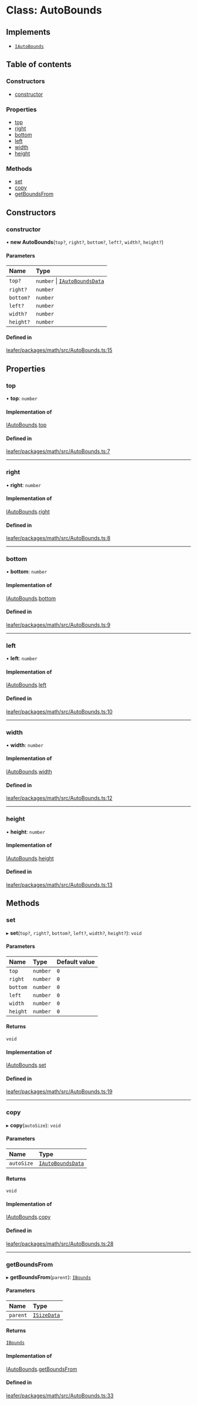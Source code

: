 # Class: AutoBounds

## Implements

- [`IAutoBounds`](../interfaces/IAutoBounds.md)

## Table of contents

### Constructors

- [constructor](AutoBounds.md#constructor)

### Properties

- [top](AutoBounds.md#top)
- [right](AutoBounds.md#right)
- [bottom](AutoBounds.md#bottom)
- [left](AutoBounds.md#left)
- [width](AutoBounds.md#width)
- [height](AutoBounds.md#height)

### Methods

- [set](AutoBounds.md#set)
- [copy](AutoBounds.md#copy)
- [getBoundsFrom](AutoBounds.md#getboundsfrom)

## Constructors

### constructor

• **new AutoBounds**(`top?`, `right?`, `bottom?`, `left?`, `width?`, `height?`)

#### Parameters

| Name | Type |
| :------ | :------ |
| `top?` | `number` \| [`IAutoBoundsData`](../interfaces/IAutoBoundsData.md) |
| `right?` | `number` |
| `bottom?` | `number` |
| `left?` | `number` |
| `width?` | `number` |
| `height?` | `number` |

#### Defined in

[leafer/packages/math/src/AutoBounds.ts:15](https://github.com/leaferjs/leafer/blob/c7e50b8/packages/math/src/AutoBounds.ts#L15)

## Properties

### top

• **top**: `number`

#### Implementation of

[IAutoBounds](../interfaces/IAutoBounds.md).[top](../interfaces/IAutoBounds.md#top)

#### Defined in

[leafer/packages/math/src/AutoBounds.ts:7](https://github.com/leaferjs/leafer/blob/c7e50b8/packages/math/src/AutoBounds.ts#L7)

___

### right

• **right**: `number`

#### Implementation of

[IAutoBounds](../interfaces/IAutoBounds.md).[right](../interfaces/IAutoBounds.md#right)

#### Defined in

[leafer/packages/math/src/AutoBounds.ts:8](https://github.com/leaferjs/leafer/blob/c7e50b8/packages/math/src/AutoBounds.ts#L8)

___

### bottom

• **bottom**: `number`

#### Implementation of

[IAutoBounds](../interfaces/IAutoBounds.md).[bottom](../interfaces/IAutoBounds.md#bottom)

#### Defined in

[leafer/packages/math/src/AutoBounds.ts:9](https://github.com/leaferjs/leafer/blob/c7e50b8/packages/math/src/AutoBounds.ts#L9)

___

### left

• **left**: `number`

#### Implementation of

[IAutoBounds](../interfaces/IAutoBounds.md).[left](../interfaces/IAutoBounds.md#left)

#### Defined in

[leafer/packages/math/src/AutoBounds.ts:10](https://github.com/leaferjs/leafer/blob/c7e50b8/packages/math/src/AutoBounds.ts#L10)

___

### width

• **width**: `number`

#### Implementation of

[IAutoBounds](../interfaces/IAutoBounds.md).[width](../interfaces/IAutoBounds.md#width)

#### Defined in

[leafer/packages/math/src/AutoBounds.ts:12](https://github.com/leaferjs/leafer/blob/c7e50b8/packages/math/src/AutoBounds.ts#L12)

___

### height

• **height**: `number`

#### Implementation of

[IAutoBounds](../interfaces/IAutoBounds.md).[height](../interfaces/IAutoBounds.md#height)

#### Defined in

[leafer/packages/math/src/AutoBounds.ts:13](https://github.com/leaferjs/leafer/blob/c7e50b8/packages/math/src/AutoBounds.ts#L13)

## Methods

### set

▸ **set**(`top?`, `right?`, `bottom?`, `left?`, `width?`, `height?`): `void`

#### Parameters

| Name | Type | Default value |
| :------ | :------ | :------ |
| `top` | `number` | `0` |
| `right` | `number` | `0` |
| `bottom` | `number` | `0` |
| `left` | `number` | `0` |
| `width` | `number` | `0` |
| `height` | `number` | `0` |

#### Returns

`void`

#### Implementation of

[IAutoBounds](../interfaces/IAutoBounds.md).[set](../interfaces/IAutoBounds.md#set)

#### Defined in

[leafer/packages/math/src/AutoBounds.ts:19](https://github.com/leaferjs/leafer/blob/c7e50b8/packages/math/src/AutoBounds.ts#L19)

___

### copy

▸ **copy**(`autoSize`): `void`

#### Parameters

| Name | Type |
| :------ | :------ |
| `autoSize` | [`IAutoBoundsData`](../interfaces/IAutoBoundsData.md) |

#### Returns

`void`

#### Implementation of

[IAutoBounds](../interfaces/IAutoBounds.md).[copy](../interfaces/IAutoBounds.md#copy)

#### Defined in

[leafer/packages/math/src/AutoBounds.ts:28](https://github.com/leaferjs/leafer/blob/c7e50b8/packages/math/src/AutoBounds.ts#L28)

___

### getBoundsFrom

▸ **getBoundsFrom**(`parent`): [`IBounds`](../interfaces/IBounds.md)

#### Parameters

| Name | Type |
| :------ | :------ |
| `parent` | [`ISizeData`](../interfaces/ISizeData.md) |

#### Returns

[`IBounds`](../interfaces/IBounds.md)

#### Implementation of

[IAutoBounds](../interfaces/IAutoBounds.md).[getBoundsFrom](../interfaces/IAutoBounds.md#getboundsfrom)

#### Defined in

[leafer/packages/math/src/AutoBounds.ts:33](https://github.com/leaferjs/leafer/blob/c7e50b8/packages/math/src/AutoBounds.ts#L33)
